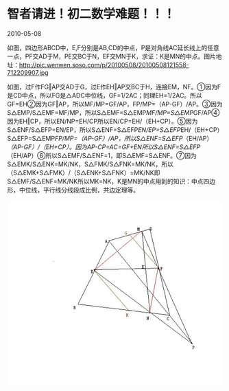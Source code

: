 # 智者请进！初二数学难题！！！
2010-05-08


如图，四边形ABCD中，E,F分别是AB,CD的中点，P是对角线AC延长线上的任意一点，PF交AD于M，PE交BC于N，EF交MN于K，求证：K是MN的中点。图片地址：http://pic.wenwen.soso.com/p/20100508/20100508121558-712209907.jpg


如图，过F作FG‖AP交AD于G，过E作EH‖AP交BC于H，连接EM，NF。①因为F是CD中点，所以FG是△ADC中位线，GF=1/2AC；同理EH=1/2AC。所以GF=EH②因为GF‖AP，所以MF/MP=GF/AP，FP/MP=（AP-GF）/AP。③因为S△EMP/S△EMF=MF/MP，所以S△EMF=S△EMP*MF/MP=S△EMP*GF/AP④因为EH‖CP，所以EN/NP=EH/CP所以EN/CP=EH/（EH+CP）。⑤因为S△ENF/S△EFP=EN/EP，所以S△ENF=S△EFP*EN/EP=S△EFP*EH/（EH+CP）S△EFP=S△EMP*FP/MP=（AP-GF）/AP，所以S△ENF=S△EFP*（EH/AP）*（AP-GF）/（EH+CP）。因为AP-CP=AC=GF+EN所以S△ENF=S△EFP*（EH/AP）⑥所以S△EMF/S△ENF=1，即S△EMF=S△ENF。⑦因为S△EMK/S△ENK=MK/NK，S△FMK/S△FNK=MK/NK，所以（S△EMK+S△FMK）/（S△ENK+S△FNK）=MK/NK即S△EMF/S△ENF=MK/NK所以MK=NK，K是MN的中点用到的知识：中点四边形，中位线，平行线分线段成比例，共边定理等。

![](eac4b74543a98226e001ce2e8a82b9014b90ebf3.jpeg)
